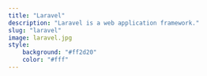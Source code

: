 ```yaml
---
title: "Laravel"
description: "Laravel is a web application framework."
slug: "laravel"
image: laravel.jpg
style:
    background: "#ff2d20"
    color: "#fff"
---
```

